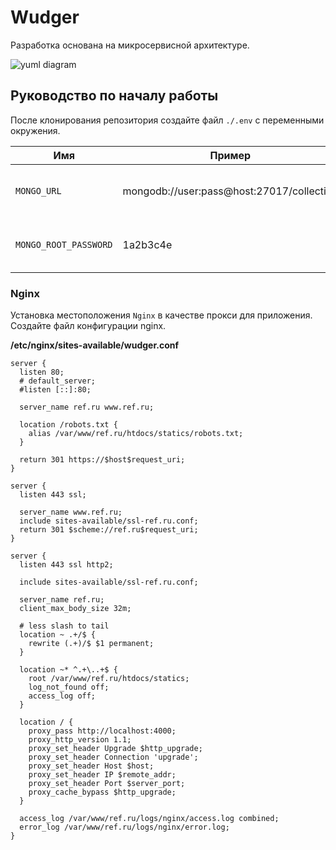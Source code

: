 # Wudger

Разработка основана на микросервисной архитектуре.

![yuml diagram](http://yuml.me/diagram/scruffy;dir:LR/class/[Nginx]<->[Web_application{bg:yellowgreen}],[Database]<->[.NET_hypervisor{bg:lightsteelblue}],[.NET_hypervisor]<->[CDN],[Nginx]<-[CDN],[Web_application]<->[Database],[Web_application]<->[CDN],[Inc_aggregator{bg:yellow}]->[CDN],[Inc_aggregator]<->[Database],[Web_application]<->[.NET_hypervisor],[Html_parser{bg:rosybrown}]<->[Database],[Html_parser]<->[CDN])

## Руководство по началу работы

После клонирования репозитория создайте файл `./.env` с переменными окружения.

| Имя | Пример | Описание |
|-----|--------|----------|
| `MONGO_URL` | mongodb://user:pass@host:27017/collection | Параметры установки соединения с базой данных `Mongo`. |
| `MONGO_ROOT_PASSWORD`          | 1a2b3c4e | Уставливает пароль `root`, который является суперпользователем. |

### Nginx

Установка местоположения `Nginx` в качестве прокси для приложения.
Создайте файл конфигурации nginx.

**/etc/nginx/sites-available/wudger.conf**

```nginx
server {
  listen 80;
  # default_server;
  #listen [::]:80;

  server_name ref.ru www.ref.ru;

  location /robots.txt {
    alias /var/www/ref.ru/htdocs/statics/robots.txt;
  }

  return 301 https://$host$request_uri;
}

server {
  listen 443 ssl;

  server_name www.ref.ru;
  include sites-available/ssl-ref.ru.conf;
  return 301 $scheme://ref.ru$request_uri;
}

server {
  listen 443 ssl http2;

  include sites-available/ssl-ref.ru.conf;

  server_name ref.ru;
  client_max_body_size 32m;

  # less slash to tail
  location ~ .+/$ {
    rewrite (.+)/$ $1 permanent;
  }

  location ~* ^.+\..+$ {
    root /var/www/ref.ru/htdocs/statics;
    log_not_found off;
    access_log off;
  }

  location / {
    proxy_pass http://localhost:4000;
    proxy_http_version 1.1;
    proxy_set_header Upgrade $http_upgrade;
    proxy_set_header Connection 'upgrade';
    proxy_set_header Host $host;
    proxy_set_header IP $remote_addr;
    proxy_set_header Port $server_port;
    proxy_cache_bypass $http_upgrade;
  }

  access_log /var/www/ref.ru/logs/nginx/access.log combined;
  error_log /var/www/ref.ru/logs/nginx/error.log;
}
```

